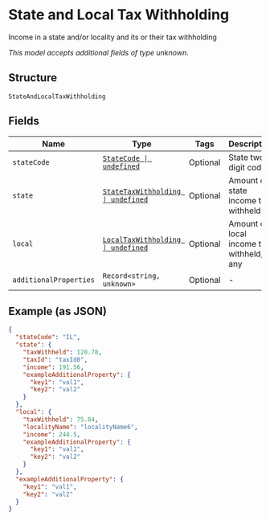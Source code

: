 
# State and Local Tax Withholding

Income in a state and/or locality and its or their tax withholding

*This model accepts additional fields of type unknown.*

## Structure

`StateAndLocalTaxWithholding`

## Fields

| Name | Type | Tags | Description |
|  --- | --- | --- | --- |
| `stateCode` | [`StateCode \| undefined`](../../doc/models/state-code.md) | Optional | State two-digit code |
| `state` | [`StateTaxWithholding \| undefined`](../../doc/models/state-tax-withholding.md) | Optional | Amount of state income tax withheld |
| `local` | [`LocalTaxWithholding \| undefined`](../../doc/models/local-tax-withholding.md) | Optional | Amount of local income tax withheld, if any |
| `additionalProperties` | `Record<string, unknown>` | Optional | - |

## Example (as JSON)

```json
{
  "stateCode": "IL",
  "state": {
    "taxWithheld": 128.78,
    "taxId": "taxId0",
    "income": 191.56,
    "exampleAdditionalProperty": {
      "key1": "val1",
      "key2": "val2"
    }
  },
  "local": {
    "taxWithheld": 75.84,
    "localityName": "localityName6",
    "income": 244.5,
    "exampleAdditionalProperty": {
      "key1": "val1",
      "key2": "val2"
    }
  },
  "exampleAdditionalProperty": {
    "key1": "val1",
    "key2": "val2"
  }
}
```

